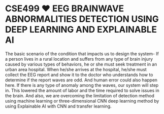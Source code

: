 # CSE499 ♥️ EEG BRAINWAVE ABNORMALITIES DETECTION USING DEEP LEARNING AND EXPLAINABLE AI

The basic scenario of the condition that impacts us to design the system- If a person lives in a rural location and suffers from any type of brain injury caused by various types of behaviors, he or she must seek treatment in an urban area hospital. When he/she arrives at the hospital, he/she must collect the EEG report and show it to the doctor who understands how to determine if the report waves are odd. And human error could also happen here. If there is any type of anomaly among the waves, our system will step in. This lowered the amount of labor and the time required to solve issues in the brain. And also, we are overcoming the limitation of detection method using machine learning or three-dimensional CNN deep learning method by using Explainable AI with CNN and transfer learning.